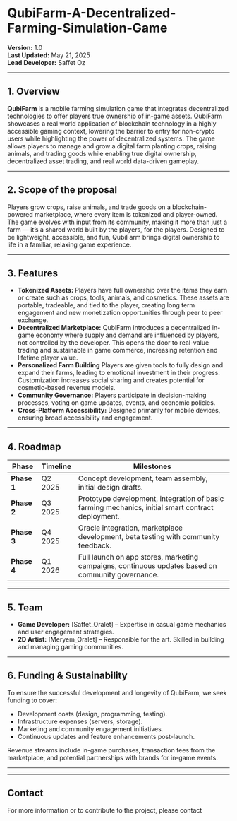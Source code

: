 # QubiFarm-A-Decentralized-Farming-Simulation-Game
**Version:** 1.0  
**Last Updated:** May 21, 2025  
**Lead Developer:** Saffet Oz

---

## 1. Overview

**QubiFarm** is a mobile farming simulation game that integrates decentralized technologies to offer players true ownership of in-game assets. QubiFarm showcases a real world application of blockchain technology in a highly accessible gaming context, lowering the barrier to entry for non-crypto users while highlighting the power of decentralized systems. The game allows players to manage and grow a digital farm planting crops, raising animals, and trading goods while enabling true digital ownership, decentralized asset trading, and real world data-driven gameplay.

---

## 2. Scope of the proposal

Players grow crops, raise animals, and trade goods on a blockchain-powered marketplace, where every item is tokenized and player-owned. The game evolves with input from its community, making it more than just a farm — it’s a shared world built by the players, for the players. Designed to be lightweight, accessible, and fun, QubiFarm brings digital ownership to life in a familiar, relaxing game experience.

---

## 3. Features

- **Tokenized Assets:** Players have full ownership over the items they earn or create such as crops, tools, animals, and cosmetics. These assets are portable, tradeable, and tied to the player, creating long term engagement and new monetization opportunities through peer to peer exchange.
- **Decentralized Marketplace:** QubiFarm introduces a decentralized in-game economy where supply and demand are influenced by players, not controlled by the developer. This opens the door to real-value trading and sustainable in game commerce, increasing retention and lifetime player value.
- **Personalized Farm Building** Players are given tools to fully design and expand their farms, leading to emotional investment in their progress. Customization increases social sharing and creates potential for cosmetic-based revenue models.
- **Community Governance:** Players participate in decision-making processes, voting on game updates, events, and economic policies.
- **Cross-Platform Accessibility:** Designed primarily for mobile devices, ensuring broad accessibility and engagement.

---

## 4. Roadmap

| Phase | Timeline | Milestones |
|-------|----------|------------|
| **Phase 1** | Q2 2025 | Concept development, team assembly, initial design drafts. |
| **Phase 2** | Q3 2025 | Prototype development, integration of basic farming mechanics, initial smart contract deployment. |
| **Phase 3** | Q4 2025 | Oracle integration, marketplace development, beta testing with community feedback. |
| **Phase 4** | Q1 2026 | Full launch on app stores, marketing campaigns, continuous updates based on community governance. |

---

## 5. Team

- **Game Developer:** [Saffet_Oralet] – Expertise in casual game mechanics and user engagement strategies.
- **2D Artist:** [Meryem_Oralet] –  Responsible for the art. Skilled in building and managing gaming communities.

---

## 6. Funding & Sustainability

To ensure the successful development and longevity of QubiFarm, we seek funding to cover:

- Development costs (design, programming, testing).
- Infrastructure expenses (servers, storage).
- Marketing and community engagement initiatives.
- Continuous updates and feature enhancements post-launch.

Revenue streams include in-game purchases, transaction fees from the marketplace, and potential partnerships with brands for in-game events.

---


---

##  Contact

For more information or to contribute to the project, please contact 
